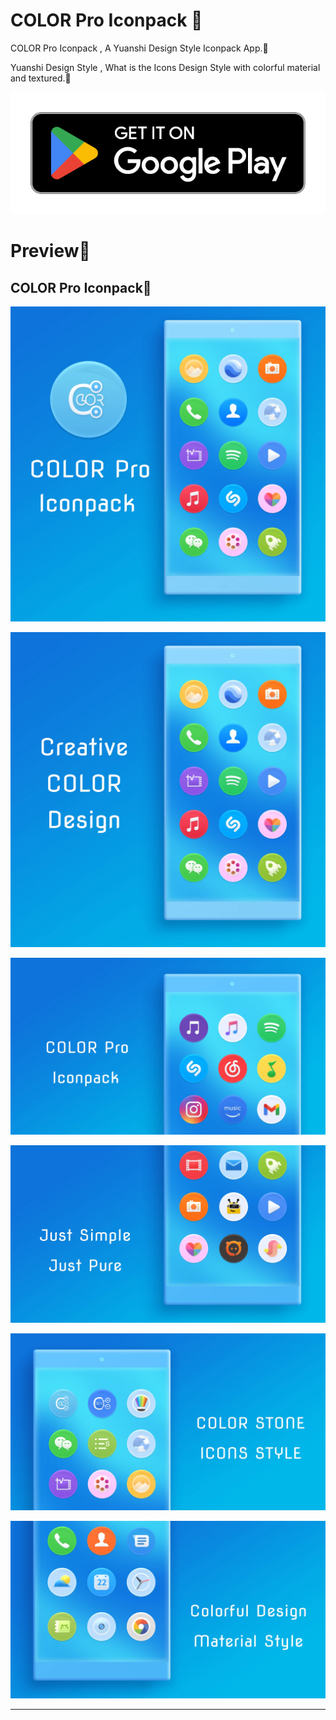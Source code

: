 # COLOR Pro Iconpack 🎁

COLOR Pro Iconpack , A Yuanshi Design Style Iconpack App.💎

Yuanshi Design Style , What is the Icons Design Style with colorful material and textured.🎨


[![Google Play](https://github.com/Creative-COLOR-Design/COLOR/raw/main/sample/art/promo/google-play-badge.png)](https://play.google.com/store/apps/details?id=com.ga.iconpack.color)



# Preview🎁

COLOR Pro Iconpack💎
---


<p align="center">
<img src="https://github.com/Creative-COLOR-Design/COLOR/raw/main/sample/art/promo/COLORPro-Play-Promo-AW1.webp" />
</p>

<p align="center">
<img src="https://github.com/Creative-COLOR-Design/COLOR/raw/main/sample/art/promo/COLORPro-Play-Promo-AW2.webp" />
</p>

<p align="center">
<img src="https://github.com/Creative-COLOR-Design/COLOR/raw/main/sample/art/promo/COLORPro-Play-Promo-W1.webp" />
</p>

<p align="center">
<img src="https://github.com/Creative-COLOR-Design/COLOR/raw/main/sample/art/promo/COLORPro-Play-Promo-W2.webp" />
</p>

<p align="center">
<img src="https://github.com/Creative-COLOR-Design/COLOR/raw/main/sample/art/promo/COLORPro-Play-Promo-W3.webp" />
</p>

<p align="center">
<img src="https://github.com/Creative-COLOR-Design/COLOR/raw/main/sample/art/promo/COLORPro-Play-Promo-W4.webp" />
</p>

---












